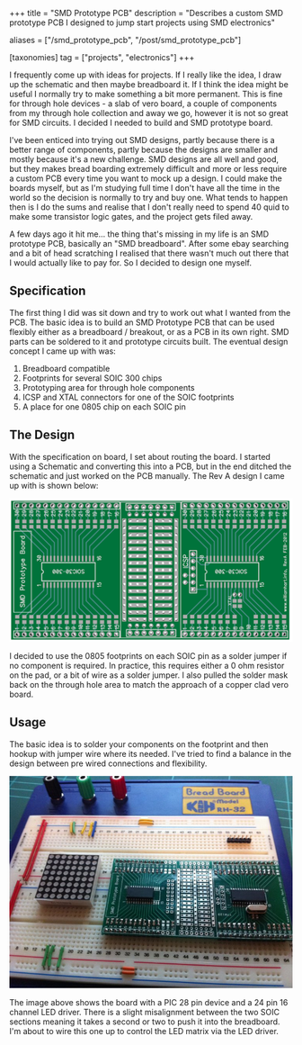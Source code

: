 +++
title = "SMD Prototype PCB"
description = "Describes a custom SMD prototype PCB I designed to jump start projects using SMD electronics"

aliases = ["/smd_prototype_pcb", "/post/smd_prototype_pcb"]

[taxonomies]
tag = ["projects", "electronics"]
+++

I frequently come up with ideas for projects. If I really like the idea, I draw
up the schematic and then maybe breadboard it. If I think the idea might be
useful I normally try to make something a bit more permanent. This is fine for
through hole devices - a slab of vero board, a couple of components from my
through hole collection and away we go, however it is not so great for SMD
circuits. I decided I needed to build and SMD prototype board.

I've been enticed into trying out SMD designs, partly because there is a better
range of components, partly because the designs are smaller and mostly because
it's a new challenge. SMD designs are all well and good, but they makes bread
boarding extremely difficult and more or less require a custom PCB every time
you want to mock up a design. I could make the boards myself, but as I'm
studying full time I don't have all the time in the world so the decision is
normally to try and buy one. What tends to happen then is I do the sums and
realise that I don't really need to spend 40 quid to make some transistor logic
gates, and the project gets filed away.

A few days ago it hit me... the thing that's missing in my life is an SMD
prototype PCB, basically an "SMD breadboard". After some ebay searching and a
bit of head scratching I realised that there wasn't much out there that I would
actually like to pay for. So I decided to design one myself.

## Specification

The first thing I did was sit down and try to work out what I wanted from the PCB. The basic idea is to build an SMD Prototype PCB that can be used flexibly either as a breadboard / breakout, or as a PCB in its own right. SMD parts can be soldered to it and prototype circuits built. The eventual design concept I came up with was:

1. Breadboard compatible
2. Footprints for several SOIC 300 chips
3. Prototyping area for through hole components
4. ICSP and XTAL connectors for one of the SOIC footprints
5. A place for one 0805 chip on each SOIC pin

## The Design

With the specification on board, I set about routing the board. I started using
a Schematic and converting this into a PCB, but in the end ditched the schematic
and just worked on the PCB manually. The Rev A design I came up with is shown
below:

![SMD Prototype Board](smd_proto_board_1.png)

I decided to use the 0805 footprints on each SOIC pin as a solder jumper if no
component is required. In practice, this requires either a 0 ohm resistor on the
pad, or a bit of wire as a solder jumper. I also pulled the solder mask back on
the through hole area to match the approach of a copper clad vero board.

## Usage

The basic idea is to solder your components on the footprint and then hookup
with jumper wire where its needed. I've tried to find a balance in the design
between pre wired connections and flexibility.

![SMD Prototype Board](soic_dev_breadboard.jpg)

The image above shows the board with a PIC 28 pin device and a 24 pin 16 channel
LED driver. There is a slight misalignment between the two SOIC sections meaning
it takes a second or two to push it into the breadboard. I'm about to wire this
one up to control the LED matrix via the LED driver.
